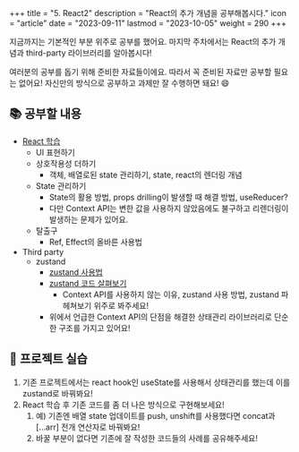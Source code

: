 +++
title = "5. React2"
description = "React의 추가 개념을 공부해봅시다."
icon = "article"
date = "2023-09-11"
lastmod = "2023-10-05"
weight = 290
+++

지금까지는 기본적인 부분 위주로 공부를 했어요. 마지막 주차에서는 React의 추가 개념과 third-party 라이브러리를 알아봅시다!

여러분의 공부를 돕기 위해 준비한 자료들이에요. 따라서 꼭 준비된 자료만 공부할 필요는 없어요! 자신만의 방식으로 공부하고 과제만 잘 수행하면 돼요! 😄

## 📚 공부할 내용

- [React 학습](https://ko.react.dev/learn/describing-the-ui)
  - UI 표현하기
  - 상호작용성 더하기
    - 객체, 배열로된 state 관리하기, state, react의 렌더링 개념
  - State 관리하기
    - State의 활용 방법, props drilling이 발생할 때 해결 방법, useReducer?
    - 다만 Context API는 변한 값을 사용하지 않았음에도 불구하고 리렌더링이 발생하는 문제가 있어요.
  - 탈출구
    - Ref, Effect의 올바른 사용법
- Third party
  - zustand
    - [zustand 사용법](https://velog.io/@yeonsubaek/React-Zustand%EB%A1%9C-%ED%8E%B8%EB%A6%AC%ED%95%98%EA%B2%8C-%EC%83%81%ED%83%9C%EA%B4%80%EB%A6%AC%ED%95%98%EA%B8%B0)
    - [zustand 코드 살펴보기](https://ui.toast.com/posts/ko_20210812)
      - Context API를 사용하지 않는 이유, zustand 사용 방법, zustand 파헤쳐보기 위주로 봐주세요!
    - 위에서 언급한 Context API의 단점을 해결한 상태관리 라이브러리로 단순한 구조를 가지고 있어요!

## 🎯 프로젝트 실습

1. 기존 프로젝트에서는 react hook인 useState를 사용해서 상태관리를 했는데 이를 zustand로 바꿔봐요!
2. React 학습 후 기존 코드를 좀 더 나은 방식으로 구현해보세요!
   1. 예) 기존엔 배열 state 업데이트를 push, unshift를 사용했다면 concat과 [...arr] 전개 연산자로 바꿔봐요!
   2. 바꿀 부분이 없다면 기존에 잘 작성한 코드들의 사례를 공유해주세요!
